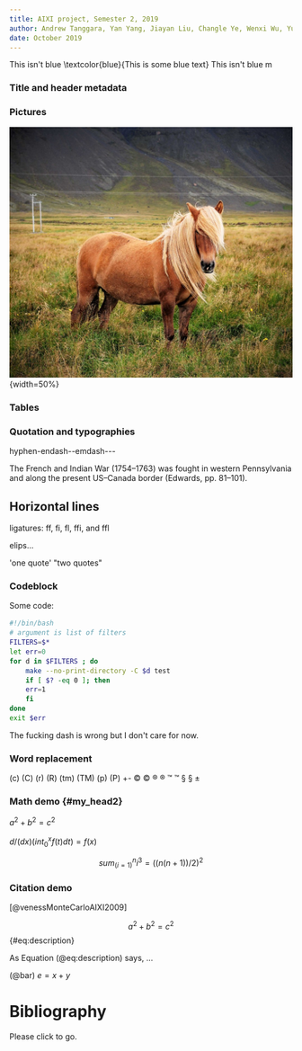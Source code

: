 ```yaml
---
title: AIXI project, Semester 2, 2019
author: Andrew Tanggara, Yan Yang, Jiayan Liu, Changle Ye, Wenxi Wu, Yuxi Liu
date: October 2019
---
```


This isn't blue \textcolor{blue}{This is some blue text} This isn't blue
m
### Title and header metadata


### Pictures

![test image](test.jpg){width=50%}

### Tables


### Quotation and typographies

hyphen-endash--emdash---

The French and Indian War (1754–1763) was fought in western Pennsylvania and along the present US–Canada border (Edwards, pp. 81–101).

Horizontal lines
---

ligatures: ff, fi, fl, ffi, and ffl

elips...

'one quote' "two quotes"

### Codeblock

Some code:
```bash
#!/bin/bash
# argument is list of filters
FILTERS=$*
let err=0
for d in $FILTERS ; do
    make --no-print-directory -C $d test
    if [ $? -eq 0 ]; then
	err=1
    fi
done
exit $err
```
The fucking dash is wrong but I don't care for now.

### Word replacement

(c) (C) (r) (R) (tm) (TM) (p) (P) +-
© © ® ® ™ ™ § § ±

### Math demo {#my_head2}

$a^2 + b^2 = c^2$

$d/(dx) (int_0^x f(t)dt) = f(x)$

$$sum_(i=1)^n i^3=((n(n+1))/2)^2$$



### Citation demo

[@venessMonteCarloAIXI2009]

$$a^2 + b^2 = c^2$$ {#eq:description}

As Equation (@eq:description) says, ...

(@bar)  $e = x + y$

# Bibliography

Please click [](#my_head2) to go.
